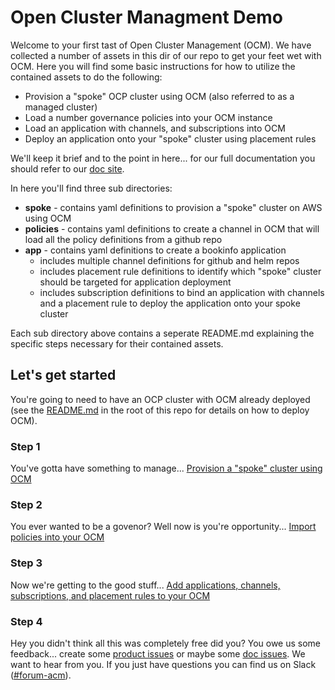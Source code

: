 # Open Cluster Managment Demo

Welcome to your first tast of Open Cluster Management (OCM).  We have collected a number of assets in this dir of our repo to get your feet wet with OCM.  Here you will find some basic instructions for how to utilize the contained assets to do the following:

- Provision a "spoke" OCP cluster using OCM (also referred to as a managed cluster)
- Load a number governance policies into your OCM instance
- Load an application with channels, and subscriptions into OCM
- Deploy an application onto your "spoke" cluster using placement rules


We'll keep it brief and to the point in here... for our full documentation you should refer to our [doc site](https://github.com/open-cluster-management/rhacm-docs/blob/doc_stage/README.md).

In here you'll find three sub directories:

- __spoke__ - contains yaml definitions to provision a "spoke" cluster on AWS using OCM
- __policies__ - contains yaml definitions to create a channel in OCM that will load all the policy definitions from a github repo
- __app__ - contains yaml definitions to create a bookinfo application
  - includes multiple channel definitions for github and helm repos
  - includes placement rule definitions to identify which "spoke" cluster should be targeted for application deployment
  - includes subscription definitions to bind an application with channels and a placement rule to deploy the application onto your spoke cluster

Each sub directory above contains a seperate README.md explaining the specific steps necessary for their contained assets.

## Let's get started
You're going to need to have an OCP cluster with OCM already deployed (see the [README.md](../README.md) in the root of this repo for details on how to deploy OCM).

### Step 1
You've gotta have something to manage... [Provision a "spoke" cluster using OCM](./spoke/README.md)

### Step 2
You ever wanted to be a govenor?  Well now is you're opportunity... [Import policies into your OCM](./policies/README.md)

### Step 3
Now we're getting to the good stuff... [Add applications, channels, subscriptions, and placement rules to your OCM](./app/README.md)

### Step 4
Hey you didn't think all this was completely free did you?  You owe us some feedback... create some [product issues](https://github.com/open-cluster-management/deploy/issues) or maybe some [doc issues](https://github.com/open-cluster-management/rhacm-docs/issues).  We want to hear from you.  If you just have questions you can find us on Slack ([#forum-acm](https://coreos.slack.com/archives/CTDEY6EEA)).

